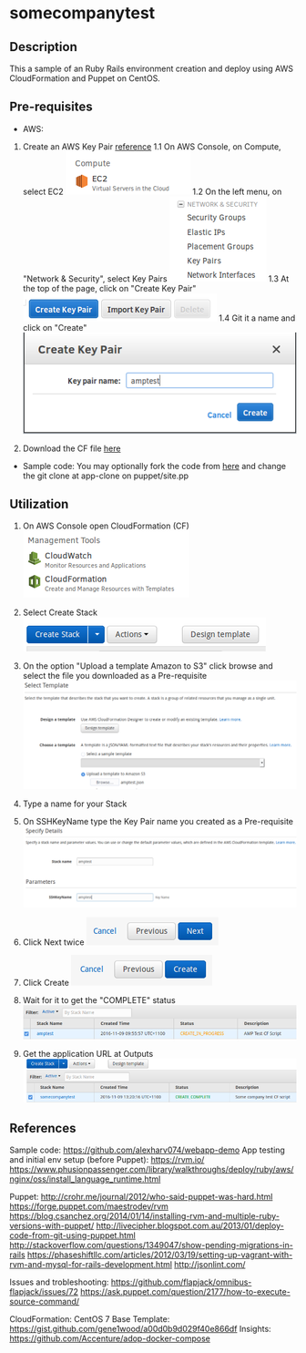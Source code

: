 # somecompanytest
## Description
This a sample of an Ruby Rails environment creation and deploy using AWS CloudFormation and Puppet on CentOS.

## Pre-requisites
* AWS:
1. Create an AWS Key Pair [reference](http://docs.aws.amazon.com/AWSEC2/latest/UserGuide/ec2-key-pairs.html)
1.1 On AWS Console, on Compute, select EC2
 ![alt tag](https://raw.githubusercontent.com/fellipecm/somecompanytest/master/docs/images/prereqs01.png)
1.2 On the left menu, on "Network & Security", select Key Pairs
 ![alt tag](https://raw.githubusercontent.com/fellipecm/somecompanytest/master/docs/images/prereqs02.png)
1.3 At the top of the page, click on "Create Key Pair"
![alt tag](https://raw.githubusercontent.com/fellipecm/somecompanytest/master/docs/images/prereqs03.png)
1.4 Git it a name and click on "Create"
![alt tag](https://raw.githubusercontent.com/fellipecm/somecompanytest/master/docs/images/prereqs04.png)

2. Download the CF file [here](https://raw.githubusercontent.com/fellipecm/somecompanytest/master/aws/amptest.json)

* Sample code:
You may optionally fork the code from [here](https://github.com/fellipecm/webapp-demo/) and change the git clone at app-clone on puppet/site.pp

## Utilization
1. On AWS Console open CloudFormation (CF)
![alt tag](https://raw.githubusercontent.com/fellipecm/somecompanytest/master/docs/images/use01.png)

2. Select Create Stack
![alt tag](https://raw.githubusercontent.com/fellipecm/somecompanytest/master/docs/images/use02.png)

3. On the option "Upload a template Amazon to S3" click browse and select the file you downloaded as a Pre-requisite
![alt tag](https://raw.githubusercontent.com/fellipecm/somecompanytest/master/docs/images/use03.png)

4. Type a name for your Stack
5. On SSHKeyName type the Key Pair name you created as a Pre-requisite
![alt tag](https://raw.githubusercontent.com/fellipecm/somecompanytest/master/docs/images/use04.png)

6. Click Next twice
![alt tag](https://raw.githubusercontent.com/fellipecm/somecompanytest/master/docs/images/use05.png)

7. Click Create
![alt tag](https://raw.githubusercontent.com/fellipecm/somecompanytest/master/docs/images/use06.png)

8. Wait for it to get the "COMPLETE" status
![alt tag](https://raw.githubusercontent.com/fellipecm/somecompanytest/master/docs/images/use07.png)

9. Get the application URL at Outputs
![alt tag](https://raw.githubusercontent.com/fellipecm/somecompanytest/master/docs/images/use08.png)

## References
Sample code: https://github.com/alexharv074/webapp-demo
App testing and initial env setup (before Puppet):
https://rvm.io/
https://www.phusionpassenger.com/library/walkthroughs/deploy/ruby/aws/nginx/oss/install_language_runtime.html

Puppet:
http://crohr.me/journal/2012/who-said-puppet-was-hard.html
https://forge.puppet.com/maestrodev/rvm
https://blog.csanchez.org/2014/01/14/installing-rvm-and-multiple-ruby-versions-with-puppet/
http://livecipher.blogspot.com.au/2013/01/deploy-code-from-git-using-puppet.html
http://stackoverflow.com/questions/1349047/show-pending-migrations-in-rails
https://phaseshiftllc.com/articles/2012/03/19/setting-up-vagrant-with-rvm-and-mysql-for-rails-development.html
http://jsonlint.com/

Issues and trobleshooting:
https://github.com/flapjack/omnibus-flapjack/issues/72
https://ask.puppet.com/question/2177/how-to-execute-source-command/

CloudFormation:
CentOS 7 Base Template: https://gist.github.com/gene1wood/a00d0b9d029f40e866df
Insights: https://github.com/Accenture/adop-docker-compose
